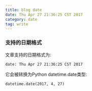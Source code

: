 ```yaml
---
title: blog date
date: Thu Apr 27 21:36:25 CST 2017
category: date
tag: write
---
```


### 支持的日期格式

文章支持的日期格式为:

    date: Thu Apr 27 21:36:25 CST 2017

它会被转换为Python datetime.date类型:

    datetime.date(2017, 4, 27)
